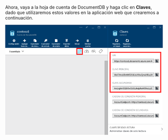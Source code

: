   Ahora, vaya a la hoja de cuenta de DocumentDB y haga clic en **Claves**, dado que utilizaremos estos valores en la aplicación web que crearemos a continuación.

![Captura de pantalla de Azure Portal, que muestra una cuenta de DocumentDB, con el botón Claves resaltado en la hoja de cuenta de DocumentDB, y los valores URI, CLAVE PRINCIPAL y CLAVE SECUNDARIA resaltados en la hoja Claves](./media/documentdb-keys/keys.png)

<!---HONumber=AcomDC_0914_2016-->